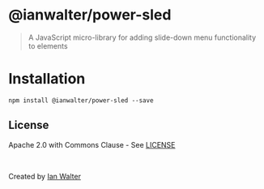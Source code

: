 # @ianwalter/power-sled
> A JavaScript micro-library for adding slide-down menu functionality to
> elements

# Installation

```console
npm install @ianwalter/power-sled --save
```

## License

Apache 2.0 with Commons Clause - See [LICENSE][licenseUrl]

&nbsp;

Created by [Ian Walter](https://iankwalter.com)

[licenseUrl]: https://github.com/ianwalter/power-sled/blob/master/LICENSE

